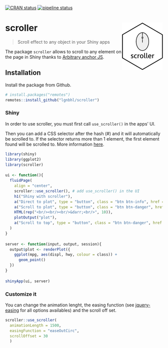 
<!-- README.md is generated from README.Rmd. Please edit that file -->

[![CRAN
status](https://www.r-pkg.org/badges/version/scroller)](https://CRAN.R-project.org/package=aniview)
[![pipeline
status](https://gitlab.com/lgnbhl/scroller/badges/master/pipeline.svg)](https://gitlab.com/lgnbhl/scroller/pipelines)

# scroller <img src="man/figures/logo.png" align="right" />

> Scroll effect to any object in your Shiny apps

The package `scroller` allows to scroll to any element on the page in
Shiny thanks to [Arbitrary anchor
JS](http://arbitrary-anchor.briangonzalez.org/).

## Installation

Install the package from Github.

``` r
# install.packages("remotes")
remotes::install_github("lgnbhl/scroller")
```

### Shiny

In order to use scroller, you must first call `use_scroller()` in the
apps’ UI.

Then you can add a CSS selector after the hash (\#) and it will
automatically be scrolled to. If the selector returns more than 1
element, the first element found will be scrolled to. More information
[here](https://github.com/briangonzalez/jquery.arbitrary-anchor.js#usage).

``` r
library(shiny)
library(ggplot2)
library(scroller)

ui <- function(){
  fluidPage(
    align = "center",
    scroller::use_scroller(), # add use_scroller() in the UI
    h1("Shiny with scroller"),
    a("Direct to plot", type = "button", class = "btn btn-info", href = "#plot"), #plot
    a("Scroll to plot", type = "button", class = "btn btn-danger", href = "##plot"), ##plot
    HTML(rep("<br/><br/><br/>&darr;<br/>", 10)),
    plotOutput("plot"),
    a("Scroll to top", type = "button", class = "btn btn-danger", href = "#.btn") #.btn
  )
}

server <- function(input, output, session){
  output$plot <- renderPlot({
    ggplot(mpg, aes(displ, hwy, colour = class)) + 
      geom_point()
  })
}

shinyApp(ui, server)
```

### Customize it

You can change the animation lenght, the easing function (see
[jquery-easing](http://gsgd.co.uk/sandbox/jquery/easing/) for all
options availables) and the scroll off set.

``` r
scroller::use_scroller(
  animationLength = 1500, 
  easingFunction = "easeOutCirc",
  scrollOffset = 30
  )
```
